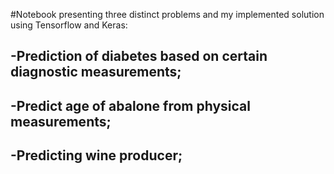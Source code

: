 #Notebook presenting three distinct problems and my implemented solution using Tensorflow and Keras: 

##  -Prediction of diabetes based on certain diagnostic measurements; 
##  -Predict age of abalone from physical measurements;
## -Predicting wine producer;

